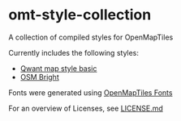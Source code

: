 # omt-style-collection
A collection of compiled styles for OpenMapTiles

Currently includes the following styles:
- [Qwant map style basic](https://github.com/Qwant/qwant-basic-gl-style/)
- [OSM Bright](https://github.com/openmaptiles/osm-bright-gl-style)

Fonts were generated using [OpenMapTiles Fonts](https://github.com/openmaptiles/fonts/tree/master)

For an overview of Licenses, see [LICENSE.md](https://github.com/curtisy1/omt-style-collection/blob/main/LICENSE.md)
